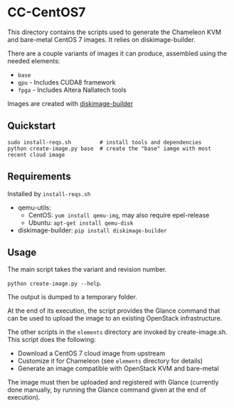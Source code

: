 # CC-CentOS7

This directory contains the scripts used to generate the Chameleon KVM and
bare-metal CentOS 7 images. It relies on diskimage-builder.

There are a couple variants of images it can produce, assembled using the
needed elements:

* `base`
* `gpu` - Includes CUDA8 framework
* `fpga` - Includes Altera Nallatech tools

Images are created with [diskimage-builder](http://docs.openstack.org/developer/diskimage-builder)

## Quickstart

```
sudo install-reqs.sh         # install tools and dependencies
python create-image.py base  # create the "base" iamge with most recent cloud image
```

## Requirements

Installed by `install-reqs.sh`

* qemu-utils:
  * CentOS: `yum install qemu-img`, may also require epel-release
  * Ubuntu: `apt-get install qemu-disk`
* diskimage-builder: `pip install diskimage-builder`

## Usage

The main script takes the variant and revision number.

`python create-image.py --help`.

The output is dumped to a temporary folder.

At the end of its execution, the script provides the Glance command that can be
used to upload the image to an existing OpenStack infrastructure.

The other scripts in the `elements` directory are invoked by create-image.sh.
This script does the following:

* Download a CentOS 7 cloud image from upstream
* Customize it for Chameleon (see `elements` directory for details)
* Generate an image compatible with OpenStack KVM and bare-metal

The image must then be uploaded and registered with Glance (currently done
manually, by running the Glance command given at the end of execution).
